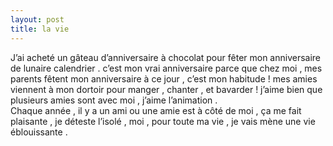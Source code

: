 ```yaml
---
layout: post
title: la vie
---
```


<p>J’ai acheté un gâteau d’anniversaire à chocolat pour fêter mon anniversaire de lunaire calendrier . c’est mon vrai anniversaire parce que chez moi , mes parents fêtent mon anniversaire à ce jour , c’est mon habitude ! mes amies viennent à mon dortoir pour manger , chanter , et bavarder ! j’aime bien que plusieurs amies sont avec moi , j’aime l’animation .<br />Chaque année , il y a un ami ou une amie est à côté de moi , ça me fait plaisante , je déteste l’isolé , moi , pour toute ma vie , je vais mène une vie éblouissante .</p>
